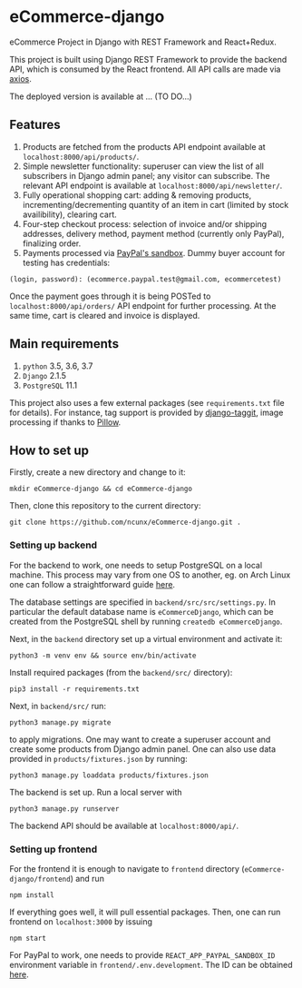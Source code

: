 # eCommerce-django
eCommerce Project in Django with REST Framework and React+Redux.

This project is built using Django REST Framework to provide the backend API, which is consumed by the React frontend. All API calls are made via [axios](https://github.com/axios/axios).

The deployed version is available at ... (TO DO...)

Features
--------
1. Products are fetched from the products API endpoint available at `localhost:8000/api/products/`.
2. Simple newsletter functionality: superuser can view the list of all subscribers in Django admin panel; any visitor can subscribe. The relevant API endpoint is available at `localhost:8000/api/newsletter/`.
3. Fully operational shopping cart: adding & removing products, incrementing/decrementing quantity of an item in cart (limited by stock availibility), clearing cart.
4. Four-step checkout process: selection of invoice and/or shipping addresses, delivery method, payment method (currently only PayPal), finalizing order.
4. Payments processed via [PayPal's sandbox](https://developer.paypal.com/developer/accounts/). Dummy buyer account for testing has credentials: 

`(login, password): (ecommerce.paypal.test@gmail.com, ecommercetest)`

Once the payment goes through it is being POSTed to `localhost:8000/api/orders/` API endpoint for further processing. At the same time, cart is cleared and invoice is displayed.


Main requirements
------------

1. `python` 3.5, 3.6, 3.7
2. `Django` 2.1.5
3. `PostgreSQL` 11.1

This project also uses a few external packages (see `requirements.txt` file for details).
For instance, tag support is provided by [django-taggit](https://github.com/alex/django-taggit),
image processing if thanks to [Pillow](https://github.com/python-pillow/Pillow).

How to set up
-----

Firstly, create a new directory and change to it:

`mkdir eCommerce-django && cd eCommerce-django`

Then, clone this repository to the current directory:

`git clone https://github.com/ncunx/eCommerce-django.git .`

### Setting up backend

For the backend to work, one needs to setup PostgreSQL on a local machine. This process may vary from one OS to another, eg. on Arch Linux one can follow a straightforward guide [here](https://wiki.archlinux.org/index.php/PostgreSQL).

The database settings are specified in `backend/src/src/settings.py`. In particular the default database name is `eCommerceDjango`, which can be created from the PostgreSQL shell by running `createdb eCommerceDjango`.

Next, in the `backend` directory set up a virtual environment and activate it:

`python3 -m venv env && source env/bin/activate`

Install required packages (from the `backend/src/` directory):

`pip3 install -r requirements.txt`

Next, in `backend/src/` run:

`python3 manage.py migrate`

to apply migrations. One may want to create a superuser account and create some products from Django admin panel. One can also use data provided in `products/fixtures.json` by running:

`python3 manage.py loaddata products/fixtures.json`

The backend is set up. Run a local server with

`python3 manage.py runserver`

The backend API should be available at `localhost:8000/api/`.

### Setting up frontend

For the frontend it is enough to navigate to `frontend` directory (`eCommerce-django/frontend`) and run

`npm install`

If everything goes well, it will pull essential packages. Then, one can run frontend on `localhost:3000` by issuing

`npm start`

For PayPal to work, one needs to provide `REACT_APP_PAYPAL_SANDBOX_ID` environment variable in `frontend/.env.development`. The ID can be obtained [here](https://developer.paypal.com/developer/accounts/).
